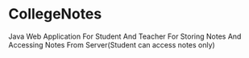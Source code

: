 # CollegeNotes
Java Web Application For Student And Teacher For Storing Notes And Accessing Notes From Server(Student can access notes only)

